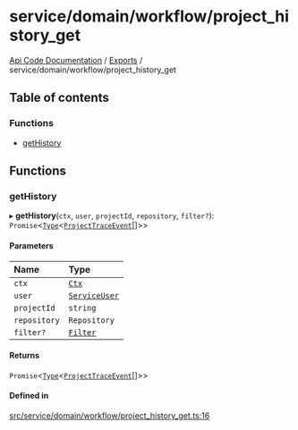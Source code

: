 # service/domain/workflow/project\_history\_get
 
[Api Code Documentation](../README.md) / [Exports](../modules.md) / service/domain/workflow/project\_history\_get

## Table of contents

### Functions

- [getHistory](service_domain_workflow_project_history_get.md#gethistory)

## Functions

### getHistory

▸ **getHistory**(`ctx`, `user`, `projectId`, `repository`, `filter?`): `Promise`<[`Type`](result.md#type)<[`ProjectTraceEvent`](../interfaces/service_domain_workflow_project_trace_event.ProjectTraceEvent.md)[]\>\>

#### Parameters

| Name | Type |
| :------ | :------ |
| `ctx` | [`Ctx`](../interfaces/lib_ctx.Ctx.md) |
| `user` | [`ServiceUser`](../interfaces/service_domain_organization_service_user.ServiceUser.md) |
| `projectId` | `string` |
| `repository` | `Repository` |
| `filter?` | [`Filter`](service_domain_workflow_historyFilter.md#filter) |

#### Returns

`Promise`<[`Type`](result.md#type)<[`ProjectTraceEvent`](../interfaces/service_domain_workflow_project_trace_event.ProjectTraceEvent.md)[]\>\>

#### Defined in

[src/service/domain/workflow/project_history_get.ts:16](https://github.com/openkfw/TruBudget/blob/a06c11b/api/src/service/domain/workflow/project_history_get.ts#L16)
